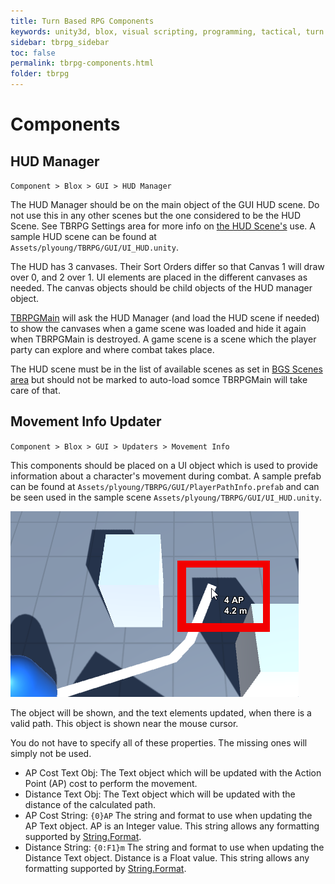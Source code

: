 ```yaml
---
title: Turn Based RPG Components
keywords: unity3d, blox, visual scripting, programming, tactical, turn based rpg, tbrpg
sidebar: tbrpg_sidebar
toc: false
permalink: tbrpg-components.html
folder: tbrpg
---
```


Components
==========

HUD Manager
-----------

`Component > Blox > GUI > HUD Manager`

The HUD Manager should be on the main object of the GUI HUD scene. Do not use this in any other scenes but the one considered to be the HUD Scene. See TBRPG Settings area for more info on [the HUD Scene's](tbrpg-settings.html) use. A sample HUD scene can be found at `Assets/plyoung/TBRPG/GUI/UI_HUD.unity`.

The HUD has 3 canvases. Their Sort Orders differ so that Canvas 1 will draw over 0, and 2 over 1. UI elements are placed in the different canvases as needed. The canvas objects should be child objects of the HUD manager object.

[TBRPGMain](tbrpg-global.html#tbrpgmain) will ask the HUD Manager (and load the HUD scene if needed) to show the canvases when a game scene was loaded and hide it again when TBRPGMain is destroyed. A game scene is a scene which the player party can explore and where combat takes place.

The HUD scene must be in the list of available scenes as set in [BGS Scenes area](blox-scenes.html) but should not be marked to auto-load somce TBRPGMain will take care of that.

Movement Info Updater
---------------------

`Component > Blox > GUI > Updaters > Movement Info`

This components should be placed on a UI object which is used to provide information about a character's movement during combat. A sample prefab can be found at `Assets/plyoung/TBRPG/GUI/PlayerPathInfo.prefab` and can be seen used in the sample scene `Assets/plyoung/TBRPG/GUI/UI_HUD.unity`.

![](img/tbrpg/11.png)

The object will be shown, and the text elements updated, when there is a valid path. This object is shown near the mouse cursor.

You do not have to specify all of these properties. The missing ones will simply not be used.

- AP Cost Text Obj: The Text object which will be updated with the Action Point (AP) cost to perform the movement.
- Distance Text Obj: The Text object which will be updated with the distance of the calculated path.
- AP Cost String: `{0}AP` The string and format to use when updating the AP Text object. AP is an Integer value. This string allows any formatting supported by [String.Format](https://msdn.microsoft.com/en-us/library/system.string.format).
- Distance String: `{0:F1}m` The string and format to use when updating the Distance Text object. Distance is a Float value. This string allows any formatting supported by [String.Format](https://msdn.microsoft.com/en-us/library/system.string.format).